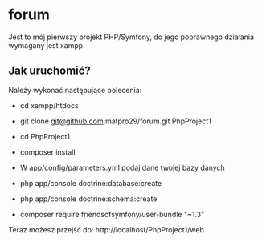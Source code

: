 forum
========================

Jest to mój pierwszy projekt PHP/Symfony, do jego poprawnego działania wymagany jest xampp.

Jak uruchomić?
--------------

Należy wykonać następujące polecenia:

  * cd xampp/htdocs

  * git clone git@github.com:matpro29/forum.git PhpProject1

  * cd PhpProject1

  * composer install
  
  * W app/config/parameters.yml podaj dane twojej bazy danych

  * php app/console doctrine:database:create

  * php app/console doctrine:schema:create
  
  * composer require friendsofsymfony/user-bundle "~1.3"
  
  Teraz możesz przejść do: http://localhost/PhpProject1/web

